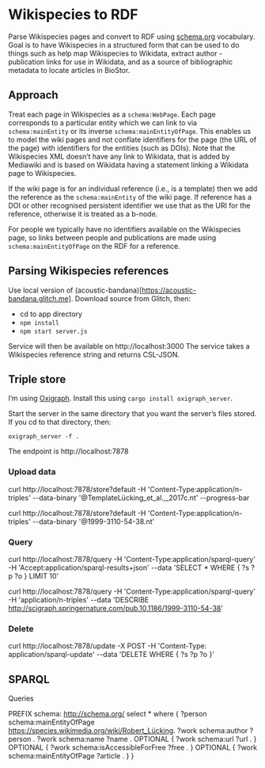 # Wikispecies to RDF

Parse Wikispecies pages and convert to RDF using [schema.org](https://schema.org) vocabulary. Goal is to have Wikispecies in a structured form that can be used to do things such as help map Wikispecies to Wikidata, extract author - publication links for use in Wikidata, and as a source of bibliographic metadata to locate articles in BioStor.

## Approach 

Treat each page in Wikispecies as a `schema:WebPage`. Each page corresponds to a particular entity which we can link to via `schema:mainEntity` or its inverse `schema:mainEntityOfPage`. This enables us to model the wiki pages and not conflate identifiers for the page (the URL of the page) with identifiers for the entities (such as DOIs). Note that the Wikispecies XML doesn’t have any link to Wikidata, that is added by Mediawiki and is based on Wikidata having a statement linking a Wikidata page to Wikispecies.

If the wiki page is for an individual reference (i.e., is a template) then we add the reference as the `schema:mainEntity` of the wiki page. If reference has a DOI or other recognised persistent identifier we use that as the URI for the reference, otherwise it is treated as a b-node.

For people we typically have no identifiers available on the Wikispecies page, so links between people and publications are made using `schema:mainEntityOfPage` on the RDF for a reference.



## Parsing Wikispecies references

Use local version of (acoustic-bandana)[https://acoustic-bandana.glitch.me]. Download source from Glitch, then:
- cd to app directory
- `npm install`
- `npm start server.js`

Service will then be available on http://localhost:3000 The service takes a Wikispecies reference string and returns CSL-JSON.

## Triple store

I’m using [Oxigraph](https://crates.io/crates/oxigraph_server). Install this using `cargo install oxigraph_server`.

Start the server in the same directory that you want the server’s files stored. If you cd to that directory, then:

```oxigraph_server -f .```

The endpoint is http://localhost:7878

### Upload data

curl http://localhost:7878/store?default -H 'Content-Type:application/n-triples' --data-binary '@TemplateLücking_et_al.,_2017c.nt'  --progress-bar 

curl http://localhost:7878/store?default -H 'Content-Type:application/n-triples' --data-binary '@1999-3110-54-38.nt' 

### Query

curl http://localhost:7878/query -H 'Content-Type:application/sparql-query' -H 'Accept:application/sparql-results+json' --data 'SELECT * WHERE { ?s ?p ?o } LIMIT 10' 

curl http://localhost:7878/query -H 'Content-Type:application/sparql-query' -H 'application/n-triples' --data 'DESCRIBE <http://scigraph.springernature.com/pub.10.1186/1999-3110-54-38>'

### Delete
curl http://localhost:7878/update -X POST -H 'Content-Type: application/sparql-update' --data 'DELETE WHERE { ?s ?p ?o }' 

## SPARQL


Queries

PREFIX schema: <http://schema.org/>
select * where { 
  ?person schema:mainEntityOfPage <https://species.wikimedia.org/wiki/Robert_Lücking>. 
	?work schema:author ?person .
  ?work schema:name ?name .
  OPTIONAL {
  ?work schema:url ?url .
  }
  OPTIONAL {
  ?work schema:isAccessibleForFree ?free .
  }
  OPTIONAL {
  ?work schema:mainEntityOfPage ?article .
  }
}



